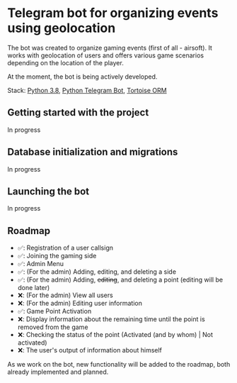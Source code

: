 # Telegram bot for organizing events using geolocation

The bot was created to organize gaming events (first of all - airsoft). It works with geolocation of users and offers 
various game scenarios depending on the location of the player.

At the moment, the bot is being actively developed.

Stack: [Python 3.8](https://www.python.org/), 
[Python Telegram Bot](https://github.com/python-telegram-bot/python-telegram-bot), 
[Tortoise ORM](https://tortoise-orm.readthedocs.io/en/latest/)

## Getting started with the project
In progress

## Database initialization and migrations
In progress

## Launching the bot
In progress

## Roadmap
- ✅: Registration of a user callsign
- ✅: Joining the gaming side
- ✅: Admin Menu
- ✅: (For the admin) Adding, editing, and deleting a side
- ✅: (For the admin) Adding, ~~editing~~, and deleting a point (editing will be done later)
- ❌: (For the admin) View all users
- ❌: (For the admin) Editing user information
- ✅: Game Point Activation
- ❌: Display information about the remaining time until the point is removed from the game
- ❌: Checking the status of the point (Activated (and by whom) | Not activated)
- ❌: The user's output of information about himself

As we work on the bot, new functionality will be added to the roadmap, both already implemented and planned.